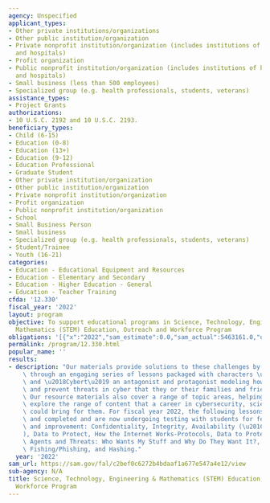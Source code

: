 ```yaml
---
agency: Unspecified
applicant_types:
- Other private institutions/organizations
- Other public institution/organization
- Private nonprofit institution/organization (includes institutions of higher education
  and hospitals)
- Profit organization
- Public nonprofit institution/organization (includes institutions of higher education
  and hospitals)
- Small business (less than 500 employees)
- Specialized group (e.g. health professionals, students, veterans)
assistance_types:
- Project Grants
authorizations:
- 10 U.S.C. 2192 and 10 U.S.C. 2193.
beneficiary_types:
- Child (6-15)
- Education (0-8)
- Education (13+)
- Education (9-12)
- Education Professional
- Graduate Student
- Other private institution/organization
- Other public institution/organization
- Private nonprofit institution/organization
- Profit organization
- Public nonprofit institution/organization
- School
- Small Business Person
- Small business
- Specialized group (e.g. health professionals, students, veterans)
- Student/Trainee
- Youth (16-21)
categories:
- Education - Educational Equipment and Resources
- Education - Elementary and Secondary
- Education - Higher Education - General
- Education - Teacher Training
cfda: '12.330'
fiscal_year: '2022'
layout: program
objective: To support educational programs in Science, Technology, Engineering and
  Mathematics (STEM) Education, Outreach and Workforce Program
obligations: '[{"x":"2022","sam_estimate":0.0,"sam_actual":5463161.0,"usa_spending_actual":16941454.03},{"x":"2023","sam_estimate":4944726.0,"sam_actual":0.0,"usa_spending_actual":19316350.74},{"x":"2024","sam_estimate":4980000.0,"sam_actual":0.0,"usa_spending_actual":0.0}]'
permalink: /program/12.330.html
popular_name: ''
results:
- description: "Our materials provide solutions to these challenges by taking students\
    \ through an engaging series of lessons packaged with characters \u2018Slybert\u2019\
    \ and \u2018Cybert\u2019 an antagonist and protagonist modeling how to identify\
    \ and prevent threats in cyber that they or their families and friends may experience.\
    \ Our resource materials also cover a range of topic areas, helping students to\
    \ explore the range of content that a career in cybersecurity, science, and technology\
    \ could bring for them. For fiscal year 2022, the following lessons were prepared\
    \ and completed and are now undergoing testing with students for feedback, iteration,\
    \ and improvement: Confidentiality, Integrity, Availability (\u201CCIA Triad\u201D\
    ), Data to Protect, How the Internet Works-Protocols, Data to Protect, Threat\
    \ Agents and Threats: Who Wants My Stuff and Why Do They Want It?, Encryption,\
    \ Fishing/Phishing, and Hashing."
  year: '2022'
sam_url: https://sam.gov/fal/c2bef0c6272b4bdaaf1a677e547a4e12/view
sub-agency: N/A
title: Science, Technology, Engineering & Mathematics (STEM) Education, Outreach and
  Workforce Program
---
```

